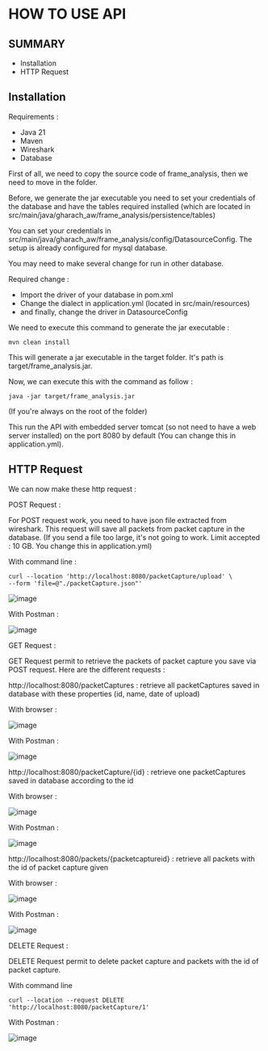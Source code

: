 # HOW TO USE API

## SUMMARY

- Installation
- HTTP Request

## Installation

Requirements :
  - Java 21
  - Maven
  - Wireshark
  - Database

First of all, we need to copy the source code of frame_analysis, then we need to move in the folder. 

Before, we generate the jar executable you need to set your credentials of the database and have the tables required installed (which are located in src/main/java/gharach_aw/frame_analysis/persistence/tables)

You can set your credentials in src/main/java/gharach_aw/frame_analysis/config/DatasourceConfig. The setup is already configured for mysql database. 

You may need to make several change for run in other database.

Required change : 
 - Import the driver of your database in pom.xml
 - Change the dialect in application.yml (located in src/main/resources)
 - and finally, change the driver in DatasourceConfig

We need to execute this command to generate the jar executable : 
```
mvn clean install
```
This will generate a jar executable in the target folder. It's path is target/frame_analysis.jar.

Now, we can execute this with the command as follow :

```
java -jar target/frame_analysis.jar
```

(If you're always on the root of the folder)

This run the API with embedded server tomcat (so not need to have a web server installed) on the port 8080 by default (You can change this in application.yml).  

## HTTP Request 

We can now make these http request :

POST Request :

For POST request work, you need to have json file extracted from wireshark.
This request will save all packets from packet capture in the database. 
(If you send a file too large, it's not going to work. Limit accepted : 10 GB. You change this in application.yml)

With command line :

```
curl --location 'http://localhost:8080/packetCapture/upload' \
--form 'file=@"./packetCapture.json"'
```

![image](https://github.com/AlexTHB/SAE_AppliC/assets/69178823/9d2e7239-51d6-4aee-a023-8cbc5982dd9d)

With Postman :

![image](https://github.com/AlexTHB/SAE_AppliC/assets/69178823/acd5935a-2733-452e-8d7f-ec9078387c6d)

GET Request :

GET Request permit to retrieve the packets of packet capture you save via POST request.
Here are the different requests :

http://localhost:8080/packetCaptures : retrieve all packetCaptures saved in database with these properties (id, name, date of upload)

With browser :

![image](https://github.com/AlexTHB/SAE_AppliC/assets/69178823/03b3d269-27f0-418d-98ef-0166bff72544)

With Postman : 

![image](https://github.com/AlexTHB/SAE_AppliC/assets/69178823/ffb9b646-4122-4445-aeab-48259c1988bd)

http://localhost:8080/packetCapture/{id} : retrieve one packetCaptures saved in database according to the id

With browser :

![image](https://github.com/AlexTHB/SAE_AppliC/assets/69178823/47c12d5b-ddb9-4bc3-84a6-41c30178cbd1)

With Postman : 

![image](https://github.com/AlexTHB/SAE_AppliC/assets/69178823/5ac57db6-66e8-4ead-9509-ab47ce17c659)

http://localhost:8080/packets/{packetcaptureid} : retrieve all packets with the id of packet capture given

With browser :

![image](https://github.com/AlexTHB/SAE_AppliC/assets/69178823/77308971-284b-4739-a436-8b45d6800302)


With Postman : 

![image](https://github.com/AlexTHB/SAE_AppliC/assets/69178823/53d9f7a0-1e47-46fa-b424-fafde3cdc6fe)

DELETE Request :

DELETE Request permit to delete packet capture and packets with the id of packet capture.

With command line 

```
curl --location --request DELETE 'http://localhost:8080/packetCapture/1'
```

With Postman :

![image](https://github.com/AlexTHB/SAE_AppliC/assets/69178823/1ddbf4a1-85a3-4a57-9f22-54fd53dad139)
